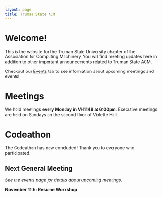 ```yaml
---
layout: page
title: Truman State ACM
---
```


# Welcome!

This is the website for the Truman State University chapter of the Association for Computing Machinery. You will find meeting updates here in addition to other important announcements related to Truman State ACM. 

Checkout our [Events][EV] tab to see information about upcoming meetings and events!


# Meetings

We hold meetings **every Monday in VH1148 at 6:00pm**. Executive meetings are held on Sundays on the second floor of Violette Hall. 


# Codeathon

The Codeathon has now concluded! Thank you to everyone who participated. 


## Next General Meeting

*See the [events page][EV] for details about upcoming meetings.*

**November 11th: Resume Workshop**




[EV]: {{site.baseurl}}/events/
[HT]: {{site.baseurl}}/hacktruman/
[GJ]: {{site.baseurl}}/gamejam/
[OF]: {{site.baseurl}}/order/